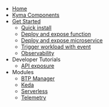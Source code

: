 * [Home](/README.md)
* [Kyma Components](/01-overview/README.md)
* [Get Started](/02-get-started/README.md)
  * [Quick install](/02-get-started/01-quick-install.md) 
  * [Deploy and expose function](/02-get-started/02-deploy-expose-function.md)
  * [Deploy and expose microservice](/02-get-started/03-deploy-expose-microservice.md)
  * [Trigger workload with event](/02-get-started/04-trigger-workload-with-event.md)
  * [Observability](/02-get-started/05-observability.md)
* Developer Tutorials
  * [API exposure](/03-tutorials/00-api-exposure/README.md)
* Modules
  * [BTP Manager](/btp-manager/README.md)
  * [Keda](/keda-manager/user/README.md)
  * [Serverless](/serverless-manager/user/README.md)
  * [Telemetry](/telemetry-manager/user/README.md)
